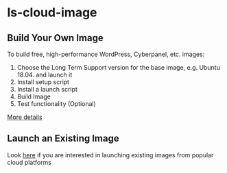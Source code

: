 # ls-cloud-image
## Build Your Own Image
To build free, high-performance WordPress, Cyberpanel, etc. images:

1. Choose the Long Term Support version for the base image, e.g. Ubuntu 18.04. and launch it
2. Install setup script
3. Install a launch script
4. Build Image
5. Test functionality (Optional)

[More details](https://github.com/litespeedtech/ls-cloud-image/wiki)

## Launch an Existing Image
Look [here](https://docs.litespeedtech.com/cloud/index.html) if you are interested in launching existing images from popular cloud platforms
